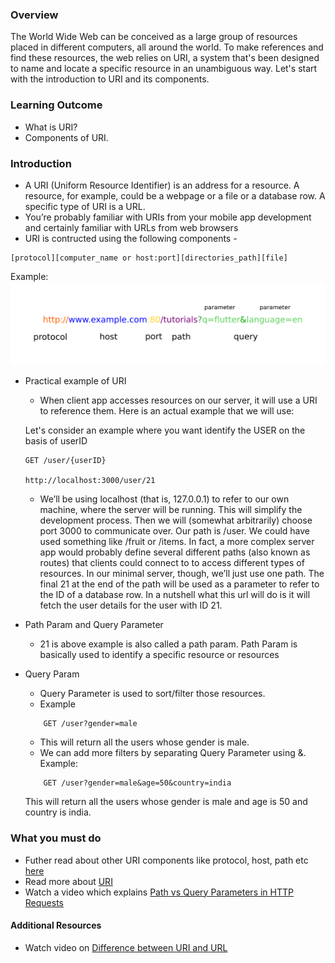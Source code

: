 ### Overview
The World Wide Web can be conceived as a large group of resources placed in different computers, all around the world. To make references and find these resources, the web relies on URI, a system that's been designed to name and locate a specific resource in an unambiguous way. Let's start with the introduction to URI and its components.

### Learning Outcome
- What is URI?
- Components of URI.

### Introduction
- A URI (Uniform Resource Identifier) is an address for a resource. A resource, for example, could be a webpage or a file or a database row. A specific type of URI is a URL.
- You’re probably familiar with URIs from your mobile app development and certainly familiar with URLs from web browsers 
- URI is contructed using the following components - 

```
[protocol][computer_name or host:port][directories_path][file]
```
Example: 
    ![](./images/URI.png)


- Practical example of URI 
    - When client app accesses resources on our server, it will use a URI to reference them. Here is an actual example that we will use:

    Let's consider an example where you want identify the USER on the basis of userID

    ```
    GET /user/{userID}

    http://localhost:3000/user/21
    ```

    - We’ll be using localhost (that is, 127.0.0.1) to refer to our own machine, where the server will be running. This will simplify the development process. Then we will (somewhat arbitrarily) choose port 3000 to communicate over. Our path is /user. We could have used something like /fruit or /items. In fact, a more complex server app would probably define several different paths (also known as routes) that clients could connect to to access different types of resources. In our minimal server, though, we’ll just use one path. The final 21 at the end of the path will be used as a parameter to refer to the ID of a database row. 
    In a nutshell what this url will do is it will fetch the user details for the user with ID 21.

- Path Param and Query Parameter
    - 21 is above example is also called a path param. Path Param is basically used to identify a specific resource or resources 

- Query Param 
    - Query Parameter is used to sort/filter those resources.
    - Example
    ```
        GET /user?gender=male
    ```
    - This will return all the users whose gender is male.
    - We can add more filters by separating Query Parameter using &.
    Example:
    ```
        GET /user?gender=male&age=50&country=india
    ```
    This will return all the users whose gender is male and age is 50 and country is india.

### What you must do
- Futher read about other URI components like protocol, host, path etc [here](https://doepud.co.uk/blog/anatomy-of-a-url)
- Read more about [URI](https://www.htmlquick.com/reference/uri-url.html)
- Watch a video which explains [Path vs Query Parameters in HTTP Requests](https://www.youtube.com/watch?v=tG7x9Ty1ocg)

#### Additional Resources
- Watch video on [Difference between URI and URL](https://www.youtube.com/watch?v=vpYct2npKD8&t=305s)
